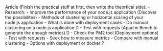 Article (Finish the practical stuff at first, then write the theortical side):
	- Research:
		- Improve the performance of your node.js application (Discover the possibilites)
		- Methods of clustering or horizontal scaling of your node.js application
		- What is done with deployment cases
	- Do manual clustering on a node.js application D
	- Test with requests (Apache Bench to generate the enough metrics) D
	- Check the PM2 tool (Deployment options)
	- Test with requests
	- Seek how to measure metrics
	- Compare with manual clustering
	- Options with deployment or docker ?